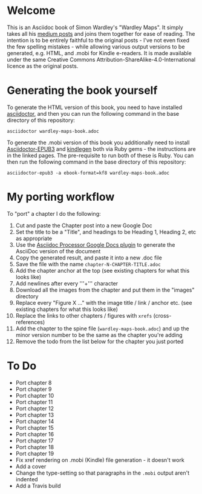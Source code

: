 # Welcome
This is an Asciidoc book of Simon Wardley's "Wardley Maps". It simply takes all his [medium posts](https://medium.com/wardleymaps) and joins them together for ease of reading.  The intention is to be entirely faithful to the original posts - I've not even fixed the few spelling mistakes - while allowing various output versions to be generated, e.g. HTML, and .mobi for Kindle e-readers.  It is made available under the same Creative Commons Attribution-ShareAlike-4.0-International licence as the original posts. 

# Generating the book yourself
To generate the HTML version of this book, you need to have installed [asciidoctor](https://asciidoctor.org/docs/user-manual/), and then you can run the following command in the base directory of this repository:

    asciidoctor wardley-maps-book.adoc

To generate the .mobi version of this book you additionally need to install [Asciidoctor-EPUB3](https://asciidoctor.org/docs/asciidoctor-epub3/) and [kindlegen](https://rubygems.org/gems/kindlegen/versions/3.0.3) both via  Ruby gems - the instructions are in the linked pages.  The pre-requisite to run both of these is Ruby. You can then run the following command in the base directory of this repository:

    asciidoctor-epub3 -a ebook-format=kf8 wardley-maps-book.adoc

# My porting workflow
To "port" a chapter I do the following:
1. Cut and paste the Chapter post into a new Google Doc
1. Set the title to be a "Title", and headings to be Heading 1, Heading 2, etc as appropriate 
1. Use the [Asciidoc Processor Google Docs plugin]((https://chrome.google.com/webstore/detail/asciidoc-processor/eghlmnhjljbjodpeehjjcgfcjegcfbhk?hl=en)) to generate the AsciiDoc version of the document
1. Copy the generated result, and paste it into a new .doc file
1. Save the file with the name ```chapter-N-CHAPTER-TITLE.adoc```
1. Add the chapter anchor at the top (see existing chapters for what this looks like)
1. Add newlines after every '''+''' character
1. Download all the images from the chapter and put them in the "images" directory
1. Replace every "Figure X ..." with the image title / link / anchor etc. (see existing chapters for what this looks like)
1. Replace the links to other chapters / figures with ```xrefs``` (cross-references)
1. Add the chapter to the spine file (```wardley-maps-book.adoc```) and up the minor version number to be the same as the chapter you're adding
1. Remove the todo from the list below for the chapter you just ported

# To Do
* Port chapter 8
* Port chapter 9
* Port chapter 10
* Port chapter 11
* Port chapter 12
* Port chapter 13
* Port chapter 14
* Port chapter 15
* Port chapter 16
* Port chapter 17
* Port chapter 18
* Port chapter 19
* Fix xref rendering on .mobi (Kindle) file generation - it doesn't work
* Add a cover
* Change the type-setting so that paragraphs in the ```.mobi``` output aren't indented
* Add a Travis build
